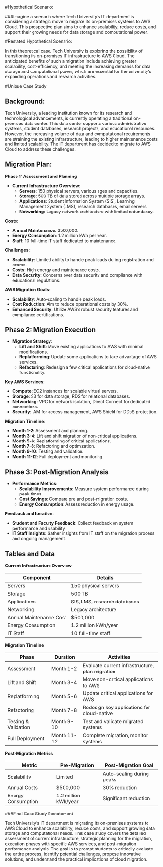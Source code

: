 #Hypothetical Scenario:

###Imagine a scenario where Tech University’s IT department is considering a strategic move to migrate its on-premises systems to AWS Cloud. This prospective plan aims to enhance scalability, reduce costs, and support their growing needs for data storage and computational power.

#Restated Hypothetical Scenario:

In this theoretical case, Tech University is exploring the possibility of transitioning its on-premises IT infrastructure to AWS Cloud. The anticipated benefits of such a migration include achieving greater scalability, cost-efficiency, and meeting the increasing demands for data storage and computational power, which are essential for the university’s expanding operations and research activities.

#Unique Case Study

## Background:
Tech University, a leading institution known for its research and technological advancements, is currently operating a traditional on-premises data center. This data center supports various administrative systems, student databases, research projects, and educational resources. However, the increasing volume of data and computational requirements are straining the existing infrastructure, leading to higher maintenance costs and limited scalability. The IT department has decided to migrate to AWS Cloud to address these challenges.

## Migration Plan:

**Phase 1: Assessment and Planning**
- **Current Infrastructure Overview**:
  - **Servers**: 150 physical servers, various ages and capacities.
  - **Storage**: 500 TB of data stored across multiple storage arrays.
  - **Applications**: Student Information System (SIS), Learning Management System (LMS), research databases, email servers.
  - **Networking**: Legacy network architecture with limited redundancy.

**Costs**:
- **Annual Maintenance**: $500,000.
- **Energy Consumption**: 1.2 million kWh per year.
- **Staff**: 10 full-time IT staff dedicated to maintenance.

**Challenges**:
- **Scalability**: Limited ability to handle peak loads during registration and exams.
- **Costs**: High energy and maintenance costs.
- **Data Security**: Concerns over data security and compliance with educational regulations.

**AWS Migration Goals**:
- **Scalability**: Auto-scaling to handle peak loads.
- **Cost Reduction**: Aim to reduce operational costs by 30%.
- **Enhanced Security**: Utilize AWS’s robust security features and compliance certifications.

## Phase 2: Migration Execution
- **Migration Strategy**:
  - **Lift and Shift**: Move existing applications to AWS with minimal modifications.
  - **Replatforming**: Update some applications to take advantage of AWS services.
  - **Refactoring**: Redesign a few critical applications for cloud-native functionality.

**Key AWS Services**:
- **Compute**: EC2 instances for scalable virtual servers.
- **Storage**: S3 for data storage, RDS for relational databases.
- **Networking**: VPC for network isolation, Direct Connect for dedicated connections.
- **Security**: IAM for access management, AWS Shield for DDoS protection.

**Migration Timeline**:
- **Month 1-2**: Assessment and planning.
- **Month 3-4**: Lift and shift migration of non-critical applications.
- **Month 5-6**: Replatforming of critical applications.
- **Month 7-8**: Refactoring and optimization.
- **Month 9-10**: Testing and validation.
- **Month 11-12**: Full deployment and monitoring.

## Phase 3: Post-Migration Analysis
- **Performance Metrics**:
  - **Scalability Improvements**: Measure system performance during peak times.
  - **Cost Savings**: Compare pre and post-migration costs.
  - **Energy Consumption**: Assess reduction in energy usage.

**Feedback and Iteration**:
- **Student and Faculty Feedback**: Collect feedback on system performance and usability.
- **IT Staff Insights**: Gather insights from IT staff on the migration process and ongoing management.


## Tables and Data

**Current Infrastructure Overview**

| Component                  | Details                           |
|----------------------------|-----------------------------------|
| Servers                    | 150 physical servers              |
| Storage                    | 500 TB                            |
| Applications               | SIS, LMS, research databases      |
| Networking                 | Legacy architecture               |
| Annual Maintenance Cost    | $500,000                          |
| Energy Consumption         | 1.2 million kWh/year              |
| IT Staff                   | 10 full-time staff                |

**Migration Timeline**

| Phase              | Duration  | Activities                                        |
|--------------------|-----------|--------------------------------------------------|
| Assessment         | Month 1-2 | Evaluate current infrastructure, plan migration  |
| Lift and Shift     | Month 3-4 | Move non-critical applications to AWS            |
| Replatforming      | Month 5-6 | Update critical applications for AWS             |
| Refactoring        | Month 7-8 | Redesign key applications for cloud-native       |
| Testing & Validation | Month 9-10 | Test and validate migrated systems               |
| Full Deployment    | Month 11-12| Complete migration, monitor systems              |

**Post-Migration Metrics**

| Metric              | Pre-Migration            | Post-Migration Goal          |
|---------------------|--------------------------|------------------------------|
| Scalability         | Limited                  | Auto-scaling during peaks    |
| Annual Costs        | $500,000                 | 30% reduction                |
| Energy Consumption  | 1.2 million kWh/year     | Significant reduction        |

###Final Case Study Restatement

Tech University’s IT department is migrating its on-premises systems to AWS Cloud to enhance scalability, reduce costs, and support growing data storage and computational needs. This case study covers the detailed assessment of current infrastructure, strategic planning for the migration, execution phases with specific AWS services, and post-migration performance analysis. The goal is to prompt students to critically evaluate the entire process, identify potential challenges, propose innovative solutions, and understand the practical implications of cloud migration.
